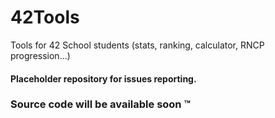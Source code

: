# 42Tools
Tools for 42 School students (stats, ranking, calculator, RNCP progression...)


#### Placeholder repository for issues reporting.
### Source code will be available soon :tm:
